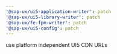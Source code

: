 ```yaml
---
'@sap-ux/ui5-application-writer': patch
'@sap-ux/ui5-library-writer': patch
'@sap-ux/fe-fpm-writer': patch
'@sap-ux/ui5-config': patch
---
```


use platform independent UI5 CDN URLs
